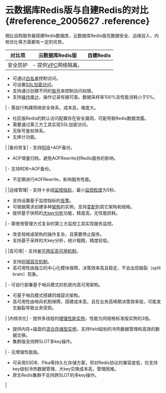 # 云数据库Redis版与自建Redis的对比 {#reference_2005627 .reference}

相比自购服务器搭建Redis数据库，云数据库Redis版在数据安全、运维投入、内核优化等方面都有一定的优势。

|对比项|云数据库Redis版|自建Redis|
|---|----------|-------|
|安全防护| -   提供[VPC](../../../../cn.zh-CN/产品简介/什么是专有网络.md#)网络隔离。
-   可通过[白名单](../../../../cn.zh-CN/快速入门/步骤2：设置白名单.md#)控制访问。
-   可设置[SSL加密访问](../../../../cn.zh-CN/用户指南/实例管理/设置SSL加密.md#)。
-   支持通过创建不同的[账号](../../../../cn.zh-CN/用户指南/实例管理/账号管理.md#)来控制访问权限。
-   支持[操作审计](../../../../cn.zh-CN/用户指南/日志管理/查询审计日志.md#)，操作记录有据可查。数据采样率100%且性能消耗小于5%。

 | -   需自行构建网络安全体系，成本高，难度大。
-   社区版Redis的默认访问配置存在安全漏洞，可能导致Redis数据泄露。
-   需要通过第三方工具实现SSL加密访问。
-   无账号鉴权体系。
-   无审计功能。

 |
|备份恢复| -   支持[RDB](../../../../cn.zh-CN/用户指南/备份与恢复/在控制台进行备份与恢复.md#)+AOF备份。
-   AOF增量归档，避免AOFRewrite对Redis服务的影响。

 | -   支持RDB+AOF备份。
-   不定期进行AOFRewrite，影响服务性能。

 |
|运维管理| -   支持十余组[监控指标](../../../../cn.zh-CN/用户指南/性能监控/监控指标说明.md#)，最小[监控粒度](../../../../cn.zh-CN/用户指南/性能监控/修改监控频率.md#)为5秒。
-   支持设置基于监控指标的[告警](../../../../cn.zh-CN/用户指南/报警设置.md#)。
-   可根据需求创建多种[架构](cn.zh-CN/产品简介/产品系列/产品系列概述.md#)的实例，支持[变配](../../../../cn.zh-CN/用户指南/实例管理/变更配置.md#)到其它架构和规格。
-   提供基于快照的[大key分析](../../../../cn.zh-CN/用户指南/缓存分析.md#)功能，精度高，无性能损耗。

 | -   需使用管理方式复杂的第三方监控工具实现服务监控。
-   改变规格或架构的操作复杂，且需要停止服务。
-   支持基于采样的大key分析，统计粗糙，精度较低。

 |
|高可用| -   支持[单可用区高可用机制](cn.zh-CN/产品简介/灾备简介.md#section_u3t_f4t_2gb)。
-   支持[同城容灾机制](cn.zh-CN/产品简介/灾备简介.md#section_h5s_zxn_fgb)。
-   高可用性由独立的中心化模块保障，决策效率高且稳定，不会出现脑裂（split brain）现象。

 | -   可自行部署基于哨兵模式的机房内高可用架构。
-   可基于哨兵模式搭建同城容灾架构。
-   高可用性由哨兵机制保障，搭建成本高，且在业务高峰期决策效率低，可能发生脑裂导致业务受损。

 |
|内核优化| -   提供多线程的[增强性能实例](cn.zh-CN/产品简介/增强性能实例/什么是Redis增强性能实例.md#)，性能为同规格标准版实例的3倍。
-   提供内存+磁盘的[混合存储型实例](cn.zh-CN/产品简介/混合存储型实例/什么是Redis混合存储型实例.md#)，支持field级别的冷热数据管理和高效的数据交换。
-   集群版支持跨SLOT多key操作。

 | -   无增强性能版。
-   可采用SSDB、Pika等持久化存储方案，但对Redis协议的兼容度低，仅支持key级别冷热数据管理，大key交换成本高，管理困难。
-   原生Redis集群不支持跨SLOT的多key操作。

 |

